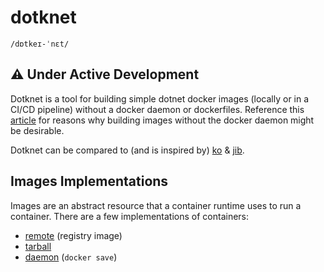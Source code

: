 # dotknet
`/dɒtkeɪ-ˈnɛt/`

## ⚠️ Under Active Development

Dotknet is a tool for building simple dotnet docker images (locally or in a CI/CD pipeline) without a docker daemon or dockerfiles. Reference this [article](https://github.com/ImJasonH/ImJasonH/tree/main/articles/moving-and-building-images) for reasons why building images without the docker daemon might be desirable.

Dotknet can be compared to (and is inspired by) [ko](https://github.com/google/ko) & [jib](https://github.com/GoogleContainerTools/jib).

## Images Implementations

Images are an abstract resource that a container runtime uses to run a container. There are a few implementations of containers:
- [remote](https://github.com/google/go-containerregistry/blob/main/pkg/v1/remote/README.md) (registry image)
- [tarball](https://github.com/google/go-containerregistry/tree/main/pkg/v1/tarball)
- [daemon](https://docs.docker.com/engine/reference/commandline/save/) (`docker save`)
